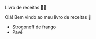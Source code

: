Livro de receitas :man_cook:

Olá! Bem vindo ao meu livro de receitas :wave:

- Strogonoff de frango
- Pavê

